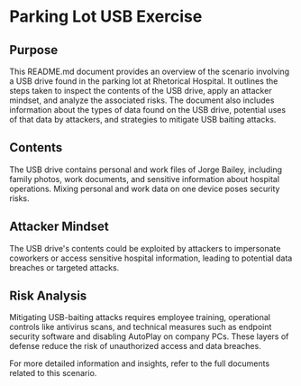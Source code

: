 # Parking Lot USB Exercise

## Purpose
This README.md document provides an overview of the scenario involving a USB drive found in the parking lot at Rhetorical Hospital. It outlines the steps taken to inspect the contents of the USB drive, apply an attacker mindset, and analyze the associated risks. The document also includes information about the types of data found on the USB drive, potential uses of that data by attackers, and strategies to mitigate USB baiting attacks.

## Contents
The USB drive contains personal and work files of Jorge Bailey, including family photos, work documents, and sensitive information about hospital operations. Mixing personal and work data on one device poses security risks.

## Attacker Mindset
The USB drive's contents could be exploited by attackers to impersonate coworkers or access sensitive hospital information, leading to potential data breaches or targeted attacks.

## Risk Analysis
Mitigating USB-baiting attacks requires employee training, operational controls like antivirus scans, and technical measures such as endpoint security software and disabling AutoPlay on company PCs. These layers of defense reduce the risk of unauthorized access and data breaches.

For more detailed information and insights, refer to the full documents related to this scenario.
